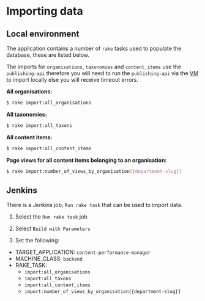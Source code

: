 # Importing data

## Local environment

The application contains a number of `rake` tasks used to populate the database, these are listed below.

The imports for `organisations`, `taxonomies` and `content_items` use the `publishing-api` therefore you will need to run the `publishing-api` via the [VM](https://github.com/alphagov/govuk-puppet/tree/master/development-vm) to import locally else you will receive timeout errors.

**All organisations:**

```bash
$ rake import:all_organisations
```

**All taxonomies:**

```bash
$ rake import:all_taxons
```

**All content items:**

```bash
$ rake import:all_content_items
```

**Page views for all content items belonging to an organisation:**

```bash
$ rake import:number_of_views_by_organisation[{department-slug}]
```

## Jenkins

There is a Jenkins job, `Run rake task` that can be used to import data.

1) Select the `Run rake task` job

2) Select `Build with Parameters`

3) Set the following:
  * TARGET_APPLICATION: `content-performance-manager`
  * MACHINE_CLASS: `backend`
  * RAKE_TASK:
     * `import:all_organisations`
     * `import:all_taxons`
     * `import:all_content_items`
     * `import:number_of_views_by_organisation[{department-slug}]`
